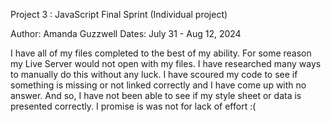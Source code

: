 Project 3 : JavaScript Final Sprint (Individual project)

Author: Amanda Guzzwell
Dates: July 31 - Aug 12, 2024

I have all of my files completed to the best of my ability. For some reason my Live Server would not open with my files. I have researched many ways to manually do 
this without any luck. I have scoured my code to see if something is missing or not linked correctly and I have come up with no answer. And so, I have not been able to 
see if my style sheet or data is presented correctly. I promise is was not for lack of effort :(
